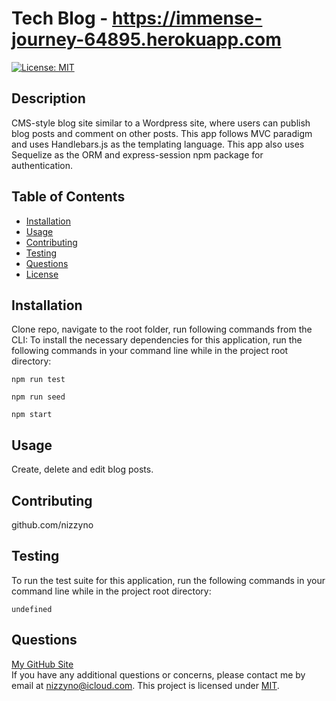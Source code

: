 # Tech Blog - https://immense-journey-64895.herokuapp.com

[![License: MIT](https://img.shields.io/badge/License-MIT-yellow.svg)](https://opensource.org/licenses/MIT)

## Description

CMS-style blog site similar to a Wordpress site, where users can publish blog posts and comment on other posts. This app follows MVC paradigm and uses Handlebars.js as the templating language. This app also uses Sequelize as the ORM and express-session npm package for authentication.

## Table of Contents

- [Installation](#installation)
- [Usage](#usage)
- [Contributing](#contributing)
- [Testing](#testing)
- [Questions](#questions)
- [License](#license)

## Installation

Clone repo, navigate to the root folder, run following commands from the CLI:
To install the necessary dependencies for this application, run the following commands in your command line while in the project root directory:

```
npm run test
```

```
npm run seed
```

```
npm start
```

## Usage

Create, delete and edit blog posts.

## Contributing

github.com/nizzyno

## Testing

To run the test suite for this application, run the following commands in your command line while in the project root directory:

```
undefined
```

## Questions

[My GitHub Site](https://www.github.com/nizzyno)\
 If you have any additional questions or concerns, please contact me by email at <nizzyno@icloud.com>.
This project is licensed under [MIT](https://opensource.org/licenses/MIT).
